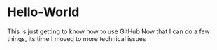 # Hello-World
This is just getting to know how to use GitHub
Now that I can do a few things, its time I moved to more technical issues
